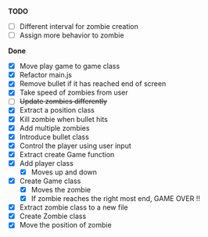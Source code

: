 **TODO**

- [ ] Different interval for zombie creation
- [ ] Assign more behavior to zombie

**Done**

- [x] Move play game to game class
- [x] Refactor main.js
- [x] Remove bullet if it has reached end of screen
- [x] Take speed of zombies from user
- [ ] ~~Update zombies differently~~
- [x] Extract a position class
- [x] Kill zombie when bullet hits
- [x] Add multiple zombies 
- [x] Introduce bullet class
- [x] Control the player using user input
- [x] Extract create Game function
- [x] Add player class
  - [x] Moves up and down
- [x] Create Game class
  - [x] Moves the zombie
  - [x] If zombie reaches the right most end, GAME OVER !!
- [x] Extract zombie class to a new file
- [x] Create Zombie class
- [x] Move the position of zombie
